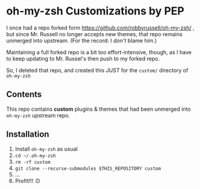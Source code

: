 # oh-my-zsh Customizations by PEP

I once had a repo forked form https://github.com/robbyrussell/oh-my-zsh/ , but since Mr. Russell no longer accepts new themes, that repo remains unmerged into upstream. (For the record: I *don't* blame him.)

Maintaining a full forked repo is a bit too effort-intensive, though, as I have to keep updating to Mr. Russel's then push to my forked repo.

So, I deleted that repo, and created this _JUST_ for the `custom/` directory of `oh-my-zsh`

## Contents

This repo contains **custom** plugins & themes that had been unmerged into `oh-my-zsh` upstream repo.

## Installation

1. Install `oh-my-zsh` as usual
2. `cd ~/.oh-my-zsh`
3. `rm -rf custom`
4. `git clone --recurse-submodules $THIS_REPOSITORY custom`
5. ...
6. Profit!!! :D
